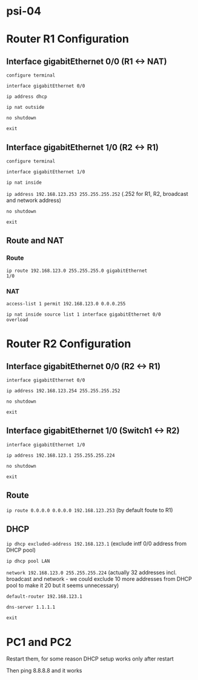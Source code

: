# psi-04


# Router R1 Configuration

## Interface gigabitEthernet 0/0 (R1 <-> NAT)

<code>configure terminal</code>

<code>interface gigabitEthernet 0/0</code>

<code>ip address dhcp</code>

<code>ip nat outside</code>

<code>no shutdown</code>

<code>exit</code>

## Interface gigabitEthernet 1/0 (R2 <-> R1)

<code>configure terminal</code>

<code>interface gigabitEthernet 1/0</code>

<code>ip nat inside</code>

<code>ip address 192.168.123.253 255.255.255.252</code> (.252 for R1, R2, broadcast and network address)

<code>no shutdown</code>

<code>exit</code>

## Route and NAT

### Route

<code>ip route 192.168.123.0 255.255.255.0 gigabitEthernet 1/0</code>

### NAT

<code>access-list 1 permit 192.168.123.0 0.0.0.255</code>

<code>ip nat inside source list 1 interface gigabitEthernet 0/0 overload</code>


# Router R2 Configuration

## Interface gigabitEthernet 0/0 (R2 <-> R1)

<code>interface gigabitEthernet 0/0</code>

<code>ip address 192.168.123.254 255.255.255.252</code>
  
<code>no shutdown</code>
  
<code>exit</code>

## Interface gigabitEthernet 1/0 (Switch1 <-> R2)

<code>interface gigabitEthernet 1/0</code>

<code>ip address 192.168.123.1 255.255.255.224</code>

<code>no shutdown</code>

<code>exit</code>

## Route

<code>ip route 0.0.0.0 0.0.0.0 192.168.123.253</code> (by default foute to R1)

## DHCP

<code>ip dhcp excluded-address 192.168.123.1</code> (exclude intf 0/0 address from DHCP pool)
  
<code>ip dhcp pool LAN</code>
  
<code>network 192.168.123.0 255.255.255.224</code> (actually 32 addresses incl. broadcast and network - we could exclude 10 more addresses from DHCP pool to make it 20 but it seems unnecessary)
  
<code>default-router 192.168.123.1</code>
  
<code>dns-server 1.1.1.1</code>
  
<code>exit</code>

# PC1 and PC2

Restart them, for some reason DHCP setup works only after restart

Then ping 8.8.8.8 and it works
  
